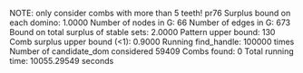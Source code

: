 NOTE: only consider combs with more than 5 teeth! 
pr76
Surplus bound on each domino: 1.0000 
Number of nodes in G: 66 
Number of edges in G: 673 
Bound on total surplus of stable sets: 2.0000 
Pattern upper bound: 130 
Comb surplus upper bound (<1): 0.9000 
Running find_handle: 100000 times 
Number of candidate_dom considered 59409 
Combs found: 0 
Total running time: 10055.29549 seconds